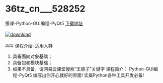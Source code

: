 # 36tz_cn___528252
撩课-Python-GUI编程-PyQt5
[下载地址](http://www.36tz.cn/article/528252 "下载地址")
<br/></br>[![download](http://36tz.cn/muke_img/2019_10_2-78-300x275.png "下载地址")](http://www.36tz.cn/article/528252 "下载地址")
<br/></br>### 课程介绍:
适用人群
1. 具备面向对象基础；
2. 具备包和模块基础；
3. 如果不具备，请网易云课堂搜索“王顺子”关键字
课程简介：
Python-GUI编程-PyQt5
编写出你开心就好的界面!
实属Python各种工具开发必备!


 
